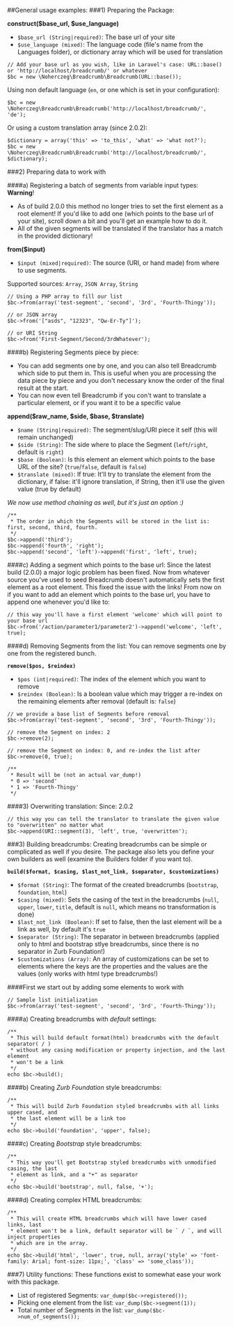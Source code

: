 ##General usage examples:
###1) Preparing the Package:

__construct($base_url, $use_language)__
+ `$base_url (String|required)`: The base url of your site
+ `$use_language (mixed)`: The language code (file's name from the Languages folder), or dictionary array which will be used for translation

```
// Add your base url as you wish, like in Laravel's case: URL::base() or 'http://localhost/breadcrumb/' or whatever
$bc = new \Noherczeg\Breadcrumb\Breadcrumb(URL::base());
```

Using non default language (`en`, or one which is set in your configuration):
```
$bc = new \Noherczeg\Breadcrumb\Breadcrumb('http://localhost/breadcrumb/', 'de');
```

Or using a custom translation array (since 2.0.2):
```
$dictionary = array('this' => 'to_this', 'what' => 'what not?');
$bc = new \Noherczeg\Breadcrumb\Breadcrumb('http://localhost/breadcrumb/', $dictionary);
```

###2) Preparing data to work with

####a) Registering a batch of segments from variable input types:
__Warning__!
+ As of build 2.0.0 this method no longer tries to set the first element as a root element! If you'd like to add one (which points to the base url of your site), scroll down a bit and you'll get an example how to do it.
+ All of the given segments will be translated if the translator has a match in the provided dictionary!

__from($input)__
+ `$input (mixed|required)`: The source (URI, or hand made) from where to use segments.

Supported sources: `Array`, `JSON Array`, `String`
```
// Using a PHP array to fill our list
$bc->from(array('test-segment', 'second', '3rd', 'Fourth-Thingy'));

// or JSON array
$bc->from('["asds", "12323", "Qw-Er-Ty"]');

// or URI String
$bc->from('First-Segment/Second/3rdWhatever');
```

####b) Registering Segments piece by piece:
+ You can add segments one by one, and you can also tell Breadcrumb which side to put them in. This is useful when you are processing the data piece by piece and you don't necessary know the order of the final result at the start.
+ You can now even tell Breadcrumb if you con't want to translate a particular element, or if you want it to be a specific value

__append($raw_name, $side, $base, $translate)__

+ `$name (String|required)`: The segment/slug/URI piece it self (this will remain unchanged)
+ `$side (String)`: The side where to place the Segment (`left`/`right`, default is `right`)
+ `$base (Boolean)`: Is this element an element which points to the base URL of the site? (`true`/`false`, default is `false`)
+ `$translate (mixed)`: If true: It'll try to translate the element from the dictionary, if false: it'll ignore translation, if String, then it'll use the given value (true by default)

_We now use method chaining as well, but it's just an option :)_
```
/**
 * The order in which the Segments will be stored in the list is: first, second, third, fourth.
 */
$bc->append('third');
$bc->append('fourth', 'right');
$bc->append('second', 'left')->append('first', 'left', true);

```

####c) Adding a segment which points to the base url:
Since the latest build (2.0.0) a major logic problem has been fixed. Now from whatever source you've used to seed Breadcrumb doesn't automatically sets the first element as a root element. This fixed the issue with the links! From now on if you want to add an element which points to the base url, you have to append one whenever you'd like to:
```
// this way you'll have a first element 'welcome' which will point to your base url
$bc->from('/action/parameter1/parameter2')->append('welcome', 'left', true);
```


####d) Removing Segments from the list:
You can remove segments one by one from the registered bunch.

__`remove($pos, $reindex)`__
+ `$pos (int|required)`: The index of the element which you want to remove
+ `$reindex (Boolean)`: Is a boolean value which may trigger a re-index on the remaining elements after removal (default is: `false`)

```
// we provide a base list of Segments before removal
$bc->from(array('test-segment', 'second', '3rd', 'Fourth-Thingy'));

// remove the Segment on index: 2
$bc->remove(2);

// remove the Segment on index: 0, and re-index the list after
$bc->remove(0, true);

/**
 * Result will be (not an actual var_dump!)
 * 0 => 'second'
 * 1 => 'Fourth-Thingy'
 */
```

####3) Overwriting translation:
Since: 2.0.2
```
// this way you can tell the translator to translate the given value to "overwritten" no matter what
$bc->append(URI::segment(3), 'left', true, 'overwritten');
```

###3) Building breadcrumbs:
Creating breadcrumbs can be simple or complicated as well if you desire. The package also lets you define your own builders as well (examine the Builders folder if you want to).

__`build($format, $casing, $last_not_link, $separator, $customizations)`__
+ `$format (String)`: The format of the created breadcrumbs (`bootstrap`, `foundation`, `html`)
+ `$casing (mixed)`: Sets the casing of the text in the breadcrumbs (`null`, `upper`, `lower`, `title`, default is `null`, which means no transformation is done)
+ `$last_not_link (Boolean)`: If set to false, then the last element will be a link as well, by default it's `true`
+ `$separator (String)`: The separator in between breadcrumbs (applied only to html and bootstrap stlye breadcrumbs, since there is no separator in Zurb Foundation!)
+ `$customizations (Array)`: An array of customizations can be set to elements where the keys are the properties and the values are the values (only works with html type breadcrumbs!)

####First we start out by adding some elements to work with
```
// Sample list initialization
$bc->from(array('test-segment', 'second', '3rd', 'Fourth-Thingy'));
```

####a) Creating breadcrumbs with _default_ settings:
```
/**
 * This will build default format(html) breadcrumbs with the default separator( / )
 * without any casing modification or property injection, and the last element
 * won't be a link
 */
echo $bc->build();
```

####b) Creating _Zurb Foundation_ style breadcrumbs:
```
/**
 * This will build Zurb Foundation styled breadcrumbs with all links upper cased, and
 * the last element will be a link too
 */
echo $bc->build('foundation', 'upper', false);
```

####c) Creating _Bootstrap_ style breadcrumbs:
```
/**
 * This way you'll get Bootstrap styled breadcrumbs with unmodified casing, the last
 * element as link, and a "+" as separator
 */
echo $bc->build('bootstrap', null, false, '+');
```

####d) Creating complex HTML breadcrumbs:
```
/**
 * This will create HTML breadcrumbs which will have lower cased links, last
 * element won't be a link, default separator will be ` / `, and will inject properties
 * which are in the array.
 */
echo $bc->build('html', 'lower', true, null, array('style' => 'font-family: Arial; font-size: 11px;', 'class' => 'some_class'));

```

###7) Utility functions:
These functions exist to somewhat ease your work with this package.

+ List of registered Segments: `var_dump($bc->registered());`
+ Picking one element from the list: `var_dump($bc->segment(1));`
+ Total number of Segments in the list: `var_dump($bc->num_of_segments());`